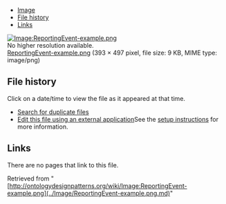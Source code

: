 * [Image](../Image/ReportingEvent-example.png.md#file)
* [File history](../Image/ReportingEvent-example.png.md#filehistory)
* [Links](../Image/ReportingEvent-example.png.md#filelinks)

[![Image:ReportingEvent-example.png](../../../images/0/0a/ReportingEvent-example.png)](../../../images/0/0a/ReportingEvent-example.png)  
No higher resolution available.  
[ReportingEvent-example.png](../../../images/0/0a/ReportingEvent-example.png)‎ (393 × 497 pixel, file size: 9 KB, MIME type: image/png)

## File history

Click on a date/time to view the file as it appeared at that time.



  
* [Search for duplicate files](http://ontologydesignpatterns.org/wiki/Special:FileDuplicateSearch/ReportingEvent-example.png "Special:FileDuplicateSearch/ReportingEvent-example.png")
* [Edit this file using an external application](http://ontologydesignpatterns.org/wiki/index.php?title=Image:ReportingEvent-example.png&action=edit&externaledit=true&mode=file "Image:ReportingEvent-example.png")See the [setup instructions](http://www.mediawiki.org/wiki/Manual:External_editors "http://www.mediawiki.org/wiki/Manual:External_editors") for more information.

## Links



There are no pages that link to this file.




Retrieved from "[http://ontologydesignpatterns.org/wiki/Image:ReportingEvent-example.png](../Image/ReportingEvent-example.png.md)"